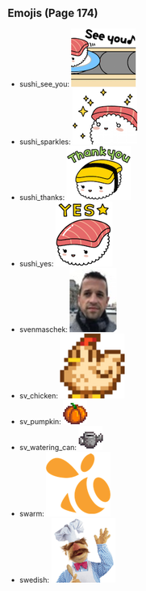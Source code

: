 
## Emojis (Page 174)

* sushi_see_you: ![sushi_see_you](output/sushi_see_you.png)
* sushi_sparkles: ![sushi_sparkles](output/sushi_sparkles.png)
* sushi_thanks: ![sushi_thanks](output/sushi_thanks.png)
* sushi_yes: ![sushi_yes](output/sushi_yes.png)
* svenmaschek: ![svenmaschek](output/svenmaschek.png)
* sv_chicken: ![sv_chicken](output/sv_chicken.png)
* sv_pumpkin: ![sv_pumpkin](output/sv_pumpkin.png)
* sv_watering_can: ![sv_watering_can](output/sv_watering_can.png)
* swarm: ![swarm](output/swarm.png)
* swedish: ![swedish](output/swedish.gif)
